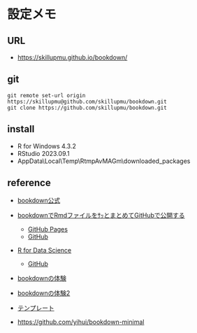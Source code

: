 # 設定メモ

## URL
  - https://skillupmu.github.io/bookdown/


## git
``` 
git remote set-url origin https://skillupmu@github.com/skillupmu/bookdown.git
git clone https://github.com/skillupmu/bookdown.git
```


## install
 - R for Windows 4.3.2
 - RStudio 2023.09.1
 - AppData\Local\Temp\RtmpAvMAGm\downloaded_packages

## reference
 - [bookdown公式](https://bookdown.org/yihui/bookdown/)
 - [bookdownでRmdファイルをｻｯとまとめてGitHubで公開する](https://qiita.com/nozma/items/489497fe246ff8533bf9)
   - [GitHub Pages](https://nozma.github.io/bookdown_test/first-section.html)
   - [GitHub](https://github.com/nozma/bookdown_test/tree/master)
 - [R for Data Science](https://r4ds.had.co.nz/index.html)
   - [GitHub](https://github.com/hadley/r4ds)
 - [bookdownの体験](https://elated-bhaskara-158b83.netlify.app/)
 - [bookdownの体験2](https://izunyan.github.io/practice-bookdown-minimal/index.html)
 - [テンプレート](https://github.com/jtr13/bookdown-template)

 - https://github.com/yihui/bookdown-minimal
   






